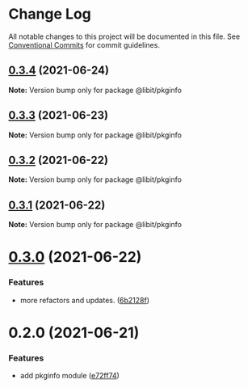 # Change Log

All notable changes to this project will be documented in this file.
See [Conventional Commits](https://conventionalcommits.org) for commit guidelines.

## [0.3.4](https://gitr.net/mindary/libit/compare/@libit/pkginfo@0.3.3...@libit/pkginfo@0.3.4) (2021-06-24)

**Note:** Version bump only for package @libit/pkginfo





## [0.3.3](https://gitr.net/mindary/libit/compare/@libit/pkginfo@0.3.2...@libit/pkginfo@0.3.3) (2021-06-23)

**Note:** Version bump only for package @libit/pkginfo





## [0.3.2](https://gitr.net/mindary/libit/compare/@libit/pkginfo@0.3.1...@libit/pkginfo@0.3.2) (2021-06-22)

**Note:** Version bump only for package @libit/pkginfo





## [0.3.1](https://gitr.net/mindary/libit/compare/@libit/pkginfo@0.3.0...@libit/pkginfo@0.3.1) (2021-06-22)

**Note:** Version bump only for package @libit/pkginfo





# [0.3.0](https://gitr.net/mindary/libit/compare/@libit/pkginfo@0.2.0...@libit/pkginfo@0.3.0) (2021-06-22)


### Features

* more refactors and updates. ([6b2128f](https://gitr.net/mindary/libit/commits/6b2128ff622e1275837edf84065c1d6b8d55afe4))





# 0.2.0 (2021-06-21)


### Features

* add pkginfo module ([e72ff74](https://gitr.net/mindary/libit/commits/e72ff74ed0c60ae90654ae903824ef2d1de6cb06))
